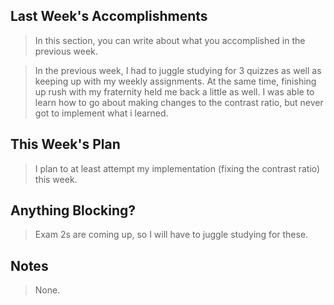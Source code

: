 ## Last Week's Accomplishments

> In this section, you can write about what you accomplished in the previous week.

> In the previous week, I had to juggle studying for 3 quizzes as well as keeping up with my weekly assignments. At the same time, finishing up rush with my fraternity held me back a little as well. I was able to learn how to go about making changes to the contrast ratio, but never got to implement what i learned.

## This Week's Plan

> I plan to at least attempt my implementation (fixing the contrast ratio) this week.



## Anything Blocking?

> Exam 2s are coming up, so I will have to juggle studying for these.

## Notes
 >	None.

